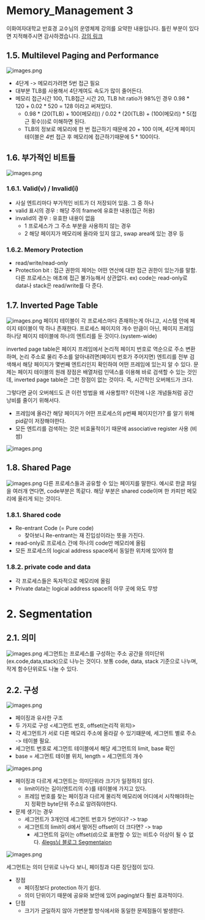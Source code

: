 Memory_Management 3
===
이화여자대학교 반효경 교수님의 운영체제 강의를 요약한 내용입니다. 틀린 부분이 있다면 지적해주시면 감사하겠습니다.  [강의 링크](http://www.kocw.net/home/cview.do?cid=4b9cd4c7178db077)

## 1.5. Multilevel Paging and Performance
![images.png](./images/multi_paging.png)
- 4단계 -> 메모리가려면 5번 접근 필요
- 대부분 TLB를 사용해서 4단계여도 속도가 많이 줄어든다.
- 메모리 접근시간 100, TLB접근 시간 20, TLB hit ratio가 98%인 경우 0.98 * 120 + 0.02 * 520 = 128 이라고 써져있다.
    - 0.98 * (20(TLB) + 100(메모리)) / 0.02 * (20(TLB) + (100(메모리) * 5(접근 횟수)))로 이해하면 된다.
    - TLB의 정보로 메모리에 한 번 접근하기 때문에 20 + 100 이며, 4단계 페이지 테이블은 4번 접근 후 메모리에 접근하기때문에 5 * 100이다.

## 1.6. 부가적인 비트들
![images.png](./images/val_in.png)
### 1.6.1. Valid(v) / Invalid(i)
- 사실 엔트리마다 부가적인 비트가 더 저장되어 있음. 그 중 하나
- valid 표시의 경우 : 해당 주의 frame에 유효한 내용(접근 허용)
- invalid의 경우 : 유효한 내용이 없음
    - 1 프로세스가 그 주소 부분을 사용하지 않는 경우
    - 2 해당 페이지가 메모리에 올라와 있지 않고, swap area에 있는 경우 등
### 1.6.2. Memory Protection
- read/write/read-only
- Protection bit : 접근 권한의 제어는 어떤 연산에 대한 접근 권한이 있는가를 말함. 다른 프로세스는 애초에 접근 불가능해서 상관없다. ex) code는 read-only로 data나 stack은 read/write를 다 준다.


## 1.7. Inverted Page Table

![images.png](./images/invert_pt1.png)
페이지 테이블이 각 프로세스마다 존재하는게 아니고, 시스템 안에 페이지 테이블이 딱 하나 존재한다. 프로세스 페이지의 개수 만큼이 아닌, 페이지 프레임 하나당 페이지 테이블에 하나의 엔트리를 둔 것이다.(system-wide) 

inverted page table은 페이지 프레임에서 논리적 페이지 번호로 역순으로 주소 변환하며, 논리 주소로 물리 주소를 알아내려면(페이지 번호가 주어지면) 엔트리를 전부 검색해서 해당 페이지가 몇번째 엔트리인지 확인하여 어떤 프레임에 있는지 알 수 있다. 문제는 페이지 테이블의 원래 장점은 배열처럼 인덱스를 이용해 바로 검색할 수 있는 것인데, inverted page table은 그런 장점이 없는 것이다. 즉, 시간적인 오버헤드가 크다.

그렇다면 굳이 오버헤드도 큰 이런 방법을 왜 사용할까? 이전에 나온 개념들처럼 공간 낭비를 줄이기 위해서다.
- 프레임에 올라간 해당 페이지가 어떤 프로세스의 p번째 페이지인가? 를 알기 위해 pid같이 저장해야한다.
- 모든 엔트리를 검색하는 것은 비효율적이기 때문에 associative register 사용 (비쌈)

![images.png](./images/invert_pt2.png)

## 1.8. Shared Page
![images.png](./images/shared_p.png)
다른 프로세스들과 공유할 수 있는 페이지를 말한다. 예시로 한글 파일을 여러개 연다면, code부분은 똑같다. 해당 부분은 shared code이며 한 카피만 메모리에 올리게 되는 것이다.
### 1.8.1. Shared code
- Re-entrant Code (= Pure code)
    - 찾아보니 Re-entrant는 재 진입성이라는 뜻을 가진다.
- read-only로 프로세스 간에 하나의 code만 메모리에 올림
- 모든 프로세스의 logical address space에서 동일한 위치에 있어야 함
### 1.8.2. private code and data
- 각 프로세스들은 독자적으로 메모리에 올림
- Private data는 logical address space의 아무 곳에 와도 무방

# 2. Segmentation
## 2.1. 의미
![images.png](./images/segment.png)
세그먼트는 프로세스를 구성하는 주소 공간을 의미단위(ex.code,data,stack)으로 나누는 것이다. 보통 code, data, stack 기준으로 나누며, 작게 함수단위로도 나눌 수 있다.
## 2.2. 구성
![images.png](./images/seg_arch.png)

- 페이징과 유사한 구조
- 두 가지로 구성 <세그먼트 번호, offset(논리적 위치)>
- 각 세그먼트가 서로 다른 메모리 주소에 올라갈 수 있기떄문에, 세그먼트 별로 주소 -> 테이블 필요.
- 세그먼트 번호로 세그먼트 테이블에서 해당 세그먼트의 limit, base 확인
- base = 세그먼트 테이블 위치, length = 세그먼트의 개수
    

![images.png](./images/seg_hard.png)

- 페이징과 다르게 세그먼트는 의미단위라 크기가 일정하지 않다. 
    - limit이라는 길이(엔트리의 수)를 테이블에 가지고 있다.
    - 프레임 번호를 찾는 페이징과 다르게 물리적 메모리에 어디에서 시작해야하는지 정확한 byte단위 주소로 알려줘야한다. 
- 문제 생기는 경우
    - 세그먼트가 3개인데 세그먼트 번호가 5번이다? -> trap
    - 세그먼트의 limit이 d에서 떨어진 offset이 더 크다면? -> trap
        - 세그먼트의 길이는 offset(d)으로 표현할 수 있는 비트수 이상이 될 수 없다. [4legs님 블로그 Segmentaion](https://4legs-study.tistory.com/50)

![images.png](./images/seg.arch2.png)

세그먼트는 의미 단위로 나누다 보니, 페이징과 다른 장단점이 있다.
- 장점    
    - 페이징보다 protection 하기 쉽다.
    - 의미 단위이기 때문에 공유와 보안에 있어 paging보다 훨씬 효과적이다.
- 단점 
    - 크기가 균일하지 않아 가변분할 방식에서와 동일한 문제점들이 발생한다.
